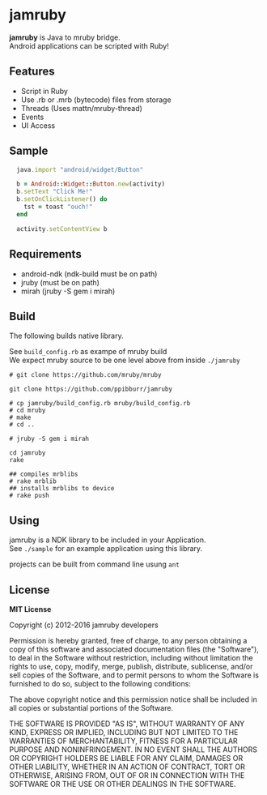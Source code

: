jamruby
====

__jamruby__ is Java to mruby bridge.  
Android applications can be scripted with Ruby!  

Features
----
* Script in Ruby
* Use .rb or .mrb (bytecode) files from storage
* Threads (Uses mattn/mruby-thread)
* Events
* UI Access

Sample
----
```ruby
  java.import "android/widget/Button"

  b = Android::Widget::Button.new(activity)
  b.setText "Click Me!"  
  b.setOnClickListener() do
    tst = toast "ouch!"
  end

  activity.setContentView b
```

Requirements
----
* android-ndk (ndk-build must be on path)
* jruby  (must be on path)
* mirah  (jruby -S gem i mirah)

Build
----
The following builds native library.  

See `build_config.rb` as exampe of mruby build  
We expect mruby source to be one level above from inside `./jamruby`  

```
# git clone https://github.com/mruby/mruby

git clone https://github.com/ppibburr/jamruby

# cp jamruby/build_config.rb mruby/build_config.rb
# cd mruby
# make
# cd ..

# jruby -S gem i mirah

cd jamruby
rake

## compiles mrblibs
# rake mrblib
## installs mrblibs to device
# rake push
```

Using
----
jamruby is a NDK library to be included in your Application.  
See `./sample` for an example application using this library.  

projects can be built from command line usung `ant`



License
----

__MIT License__

Copyright (c) 2012-2016 jamruby developers

Permission is hereby granted, free of charge, to any person obtaining a copy of this software and associated documentation files (the "Software"), to deal in the Software without restriction, including without limitation the rights to use, copy, modify, merge, publish, distribute, sublicense, and/or sell copies of the Software, and to permit persons to whom the Software is furnished to do so, subject to the following conditions:

The above copyright notice and this permission notice shall be included in all copies or substantial portions of the Software.

THE SOFTWARE IS PROVIDED "AS IS", WITHOUT WARRANTY OF ANY KIND, EXPRESS OR IMPLIED, INCLUDING BUT NOT LIMITED TO THE WARRANTIES OF MERCHANTABILITY, FITNESS FOR A PARTICULAR PURPOSE AND NONINFRINGEMENT. IN NO EVENT SHALL THE AUTHORS OR COPYRIGHT HOLDERS BE LIABLE FOR ANY CLAIM, DAMAGES OR OTHER LIABILITY, WHETHER IN AN ACTION OF CONTRACT, TORT OR OTHERWISE, ARISING FROM, OUT OF OR IN CONNECTION WITH THE SOFTWARE OR THE USE OR OTHER DEALINGS IN THE SOFTWARE.

